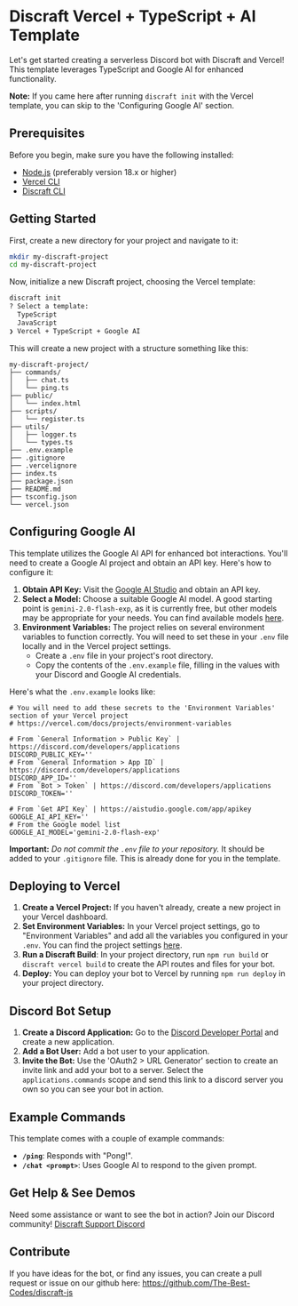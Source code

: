 # Discraft Vercel + TypeScript + AI Template

Let's get started creating a serverless Discord bot with Discraft and Vercel!
This template leverages TypeScript and Google AI for enhanced functionality.

**Note:** If you came here after running `discraft init` with the Vercel template, you can skip to the 'Configuring Google AI' section.

## Prerequisites

Before you begin, make sure you have the following installed:

- [Node.js](https://nodejs.org/en/download/) (preferably version 18.x or higher)
- [Vercel CLI](https://vercel.com/cli)
- [Discraft CLI](https://github.com/The-Best-Codes/discraft-js)

## Getting Started

First, create a new directory for your project and navigate to it:

```bash
mkdir my-discraft-project
cd my-discraft-project
```

Now, initialize a new Discraft project, choosing the Vercel template:

```bash
discraft init
? Select a template:
  TypeScript
  JavaScript
❯ Vercel + TypeScript + Google AI
```

This will create a new project with a structure something like this:

```
my-discraft-project/
├── commands/
│   ├── chat.ts
│   └── ping.ts
├── public/
│   └── index.html
├── scripts/
│   └── register.ts
├── utils/
│   ├── logger.ts
│   └── types.ts
├── .env.example
├── .gitignore
├── .vercelignore
├── index.ts
├── package.json
├── README.md
├── tsconfig.json
└── vercel.json
```

## Configuring Google AI

This template utilizes the Google AI API for enhanced bot interactions. You'll need to create a Google AI project and obtain an API key. Here's how to configure it:

1. **Obtain API Key:** Visit the [Google AI Studio](https://aistudio.google.com/app/apikey) and obtain an API key.
2. **Select a Model:** Choose a suitable Google AI model. A good starting point is `gemini-2.0-flash-exp`, as it is currently free, but other models may be appropriate for your needs. You can find available models [here](https://ai.google.dev/models).
3. **Environment Variables:** The project relies on several environment variables to function correctly. You will need to set these in your `.env` file locally and in the Vercel project settings.
   - Create a `.env` file in your project's root directory.
   - Copy the contents of the `.env.example` file, filling in the values with your Discord and Google AI credentials.

Here's what the `.env.example` looks like:

```example
# You will need to add these secrets to the 'Environment Variables' section of your Vercel project
# https://vercel.com/docs/projects/environment-variables

# From `General Information > Public Key` | https://discord.com/developers/applications
DISCORD_PUBLIC_KEY=''
# From `General Information > App ID` | https://discord.com/developers/applications
DISCORD_APP_ID=''
# From `Bot > Token` | https://discord.com/developers/applications
DISCORD_TOKEN=''

# From `Get API Key` | https://aistudio.google.com/app/apikey
GOOGLE_AI_API_KEY=''
# From the Google model list
GOOGLE_AI_MODEL='gemini-2.0-flash-exp'
```

**Important:** _Do not commit the `.env` file to your repository._ It should be added to your `.gitignore` file. This is already done for you in the template.

## Deploying to Vercel

1. **Create a Vercel Project:** If you haven't already, create a new project in your Vercel dashboard.
2. **Set Environment Variables:** In your Vercel project settings, go to "Environment Variables" and add all the variables you configured in your `.env`. You can find the project settings [here](https://vercel.com/dashboard).
3. **Run a Discraft Build**: In your project directory, run `npm run build` or `discraft vercel build` to create the API routes and files for your bot.
4. **Deploy:** You can deploy your bot to Vercel by running `npm run deploy` in your project directory.

## Discord Bot Setup

1. **Create a Discord Application:** Go to the [Discord Developer Portal](https://discord.com/developers/applications) and create a new application.
2. **Add a Bot User:** Add a bot user to your application.
3. **Invite the Bot:** Use the 'OAuth2 > URL Generator' section to create an invite link and add your bot to a server. Select the `applications.commands` scope and send this link to a discord server you own so you can see your bot in action.

## Example Commands

This template comes with a couple of example commands:

- **`/ping`**: Responds with "Pong!".
- **`/chat <prompt>`**: Uses Google AI to respond to the given prompt.

## Get Help & See Demos

Need some assistance or want to see the bot in action? Join our Discord community!
[Discraft Support Discord](https://discord.gg/86qMjn4RHQ)

## Contribute

If you have ideas for the bot, or find any issues, you can create a pull request or issue on our github here:
https://github.com/The-Best-Codes/discraft-js
